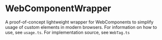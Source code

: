 # WebComponentWrapper

A proof-of-concept lightweight wrapper for WebComponents to simplify usage of custom elements in modern browsers. For information on how to use, see `usage.ts`. For implementation source, see `WebTag.ts`
